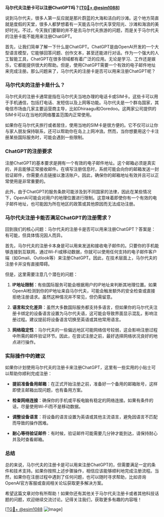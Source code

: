 **马尔代夫注册卡可以注册ChatGPT吗？[[TG💪+ @esim1088](https://t.me/s/esim1088)]**

说到马尔代夫，很多人第一反应就是那片蔚蓝的大海和洁白的沙滩。这个地方简直就是度假的天堂，很多人都梦想着有一天能去马尔代夫享受阳光、沙滩和海浪的美好时光。不过，今天我们要聊的并不是去马尔代夫旅游的问题，而是关于马尔代夫的注册卡能不能用来注册ChatGPT。

首先，让我们简单了解一下什么是ChatGPT。ChatGPT是由OpenAI开发的一个大型语言模型，它能够回答问题、创作文本，甚至还能进行对话。作为一个强大的人工智能工具，ChatGPT在很多领域都有着广泛的应用。无论是学习、工作还是娱乐，它都能提供很大的帮助。但是，使用ChatGPT需要一个有效的电子邮件地址来完成注册。那么问题来了，马尔代夫的注册卡是否可以用来注册ChatGPT呢？

### 马尔代夫的注册卡是什么？

马尔代夫的注册卡通常是指在马尔代夫当地办理的电话卡或SIM卡。这些卡可以用于手机通信，包括打电话、发短信以及上网等功能。马尔代夫是一个群岛国家，其电信市场由几家主要运营商主导，比如Dhiraagu和Ooredoo。这两家公司提供的SIM卡可以在当地的网络覆盖范围内正常使用。

如果你在马尔代夫旅行或者居住，使用当地的SIM卡是很方便的。它不仅可以让你与家人朋友保持联系，还可以帮助你在岛上上网冲浪。然而，当你想要用这个卡注册某些国际服务时，可能会遇到一些限制。

### ChatGPT的注册要求

注册ChatGPT的基本要求是拥有一个有效的电子邮件地址。这个邮箱必须是真实的，并且能够正常接收邮件。在填写注册信息时，系统可能会向你的邮箱发送一封验证邮件，你需要点击链接以激活账户。因此，确保你的邮箱地址有效并且可以正常使用是非常重要的。

此外，由于ChatGPT的服务条款可能涉及到不同国家的法律，因此在某些情况下，OpenAI可能会对用户的地理位置进行限制。这意味着即使你有一个有效的电子邮件地址，也可能因为所在地区的政策或其他原因而无法成功注册。

### 马尔代夫注册卡能否满足ChatGPT的注册需求？

回到我们的核心问题：马尔代夫的注册卡是否可以用来注册ChatGPT？答案是：有可能，但具体情况因人而异。

首先，马尔代夫的注册卡本身是可以用来发送和接收电子邮件的。只要你的手机能够连接到互联网，通过Wi-Fi或移动数据，你就可以使用任何支持的电子邮件客户端（如Gmail、Outlook等）来注册ChatGPT。因此，在技术层面上，马尔代夫的注册卡并没有直接障碍。

但是，这里需要注意几个潜在的问题：

1. **IP地址限制**：有些国际服务可能会根据用户的IP地址来判断其地理位置。如果OpenAI检测到你的IP地址来自马尔代夫，可能会触发额外的安全检查或直接拒绝注册请求。虽然这种情况并不常见，但仍需留意。

2. **语言和文化差异**：虽然大多数国际服务都支持多语言，但如果你的马尔代夫注册卡绑定的设备语言设置为马尔代夫语，这可能会导致界面显示混乱，影响注册过程。建议提前将设备语言切换至英语或其他常用语言。

3. **网络稳定性**：马尔代夫的一些偏远地区可能网络信号较弱，这会影响注册过程中所需的邮件验证环节。因此，在尝试注册之前，最好选择网络状况良好的地点进行操作。

### 实际操作中的建议

如果你计划使用马尔代夫的注册卡来注册ChatGPT，这里有一些实用的小贴士可以帮助你顺利完成注册：

- **提前准备备用邮箱**：在正式开始注册之前，准备好一个备用的邮箱账号，这样即使主邮箱出现问题，也有备用方案。
  
- **检查网络连接**：确保你的手机或平板电脑有稳定的网络连接。如果有条件的话，尽量使用Wi-Fi而不是移动数据。

- **调整设备语言**：将设备的语言设置为英语或其他主流语言，避免因语言不匹配而导致的操作困难。

- **耐心等待验证邮件**：有时候，验证邮件可能需要几分钟才能到达，请保持耐心并及时查看邮箱。

### 总结

总的来说，马尔代夫的注册卡是可以用来注册ChatGPT的，但需要满足一定的条件和技术支持。如果你按照上述步骤操作，相信应该能够顺利地完成注册流程。当然，如果你在注册过程中遇到了任何问题，也可以随时寻求帮助，比如咨询OpenAI官方客服或查阅相关论坛获取更多解决方案。

希望这篇文章对你有所帮助！如果你还有其他关于马尔代夫注册卡或者其他科技话题的问题，欢迎继续交流讨论。记得关注我们，获取更多有趣的内容哦！

[[TG💪+ @esim1088](https://t.me/s/esim1088) ![Image](https://i.postimg.cc/4NQfJmqS/Snipaste-2025-05-13-00-14-12.png)]
